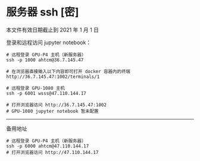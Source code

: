 # 服务器 ssh [密]
本文件有效日期截止到 2021 年 1 月 1 日

登录和远程访问 jupyter notebook：

```
# 远程登录 GPU-P4 主机（新服务器）
ssh -p 1000 ahtcm@36.7.145.47

# 在浏览器直接输入以下内容即可打开 docker 容器内的终端
http://36.7.145.47:1002/terminals/1

# 远程登录 GPU-1080 主机
ssh -p 6001 wsss@47.110.144.17
```

```
# 打开浏览器访问 http://36.7.145.47:1002
# GPU-1080 jupyter notebook 暂未配置
```

----
备用地址

```
# 远程登录 GPU-P4 主机（新服务器）
ssh -p 6000 ahtcm@47.110.144.17
# 打开浏览器访问 http://47.110.144.17
```
